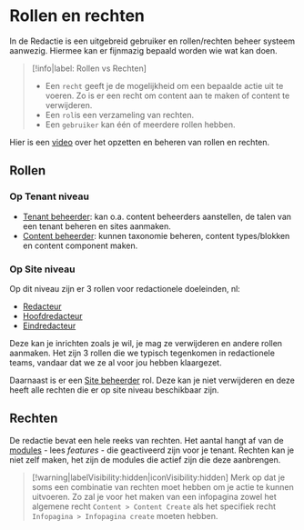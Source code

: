 # Rollen en rechten

In de Redactie is een uitgebreid gebruiker en rollen/rechten beheer systeem aanwezig. Hiermee kan er fijnmazig bepaald worden wie wat kan doen. 

> [!info|label: Rollen vs Rechten]
> * Een `recht` geeft je de mogelijkheid om een bepaalde actie uit te voeren. Zo is er een recht om content aan te maken of content te verwijderen. 
> * Een `rol`is een verzameling van rechten.
> * Een `gebruiker` kan één of meerdere rollen hebben.

Hier is een [video](https://watch.screencastify.com/v/mFKQnDDjDayw8rKRm1p2) over het opzetten en beheren van rollen en rechten.


## Rollen

### Op Tenant niveau
* [Tenant beheerder](/redactie/content/tenant-beheerder): kan o.a. content beheerders aanstellen, de talen van een tenant beheren en sites aanmaken.
* [Content beheerder](/redactie/content/content-beheerder): kunnen taxonomie beheren, content types/blokken en content component maken.

### Op Site niveau
Op dit niveau zijn er 3 rollen voor redactionele doeleinden, nl:
* [Redacteur](/redactie/content/redacteur)
* [Hoofdredacteur](/redactie/content/redacteur)
* [Eindredacteur](/redactie/content/redacteur)

Deze kan je inrichten zoals je wil, je mag ze verwijderen en andere rollen aanmaken. Het zijn 3 rollen die we typisch tegenkomen in redactionele teams, vandaar dat we ze al voor jou hebben klaargezet.

Daarnaast is er een [Site beheerder](/redactie/content/site-beheerder) rol. Deze kan je niet verwijderen en deze heeft alle rechten die er op site niveau beschikbaar zijn.

## Rechten
De redactie bevat een hele reeks van rechten. Het aantal hangt af van de [modules](/modules/content/wcm-modules) - lees *features* - die geactiveerd zijn voor je tenant. Rechten kan je niet zelf maken, het zijn de modules die actief zijn die deze aanbrengen.

> [!warning|labelVisibility:hidden|iconVisibility:hidden]
> Merk op dat je soms een combinatie van rechten moet hebben om je actie te kunnen uitvoeren. Zo zal je voor het maken van een infopagina zowel het algemene recht `Content > Content Create` als het specifiek recht `Infopagina > Infopagina create` moeten hebben.

